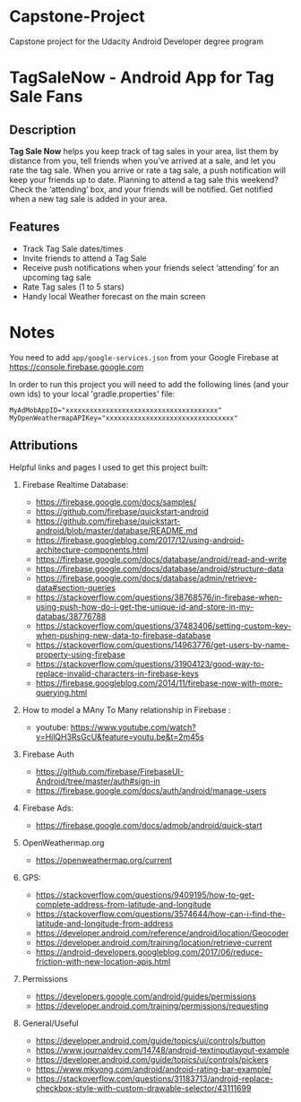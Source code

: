 # Capstone-Project
Capstone project for the Udacity Android Developer degree program

# TagSaleNow - Android App for Tag Sale Fans

## Description ##
**Tag Sale Now** helps you keep track of tag sales in your area, list them by distance from you, tell friends when you’ve arrived at a sale, and let you rate the tag sale. When you arrive or rate a tag sale, a push notification will keep your friends up to date. Planning to attend a tag sale this weekend? Check the ‘attending’ box, and your friends will be notified. Get notified when a new tag sale is added in your area.

## Features ##
  * Track Tag Sale dates/times
  * Invite friends to attend a Tag Sale
  * Receive push notifications when your friends select ‘attending’ for an upcoming tag sale
  * Rate Tag sales (1 to 5 stars)
  * Handy local Weather forecast on the main screen

# Notes
 You need to add `app/google-services.json` from your Google Firebase at https://console.firebase.google.com
 
In order to run this project you will need to add the following lines (and your own ids) to your local 'gradle.properties' file:

`MyAdMobAppID="xxxxxxxxxxxxxxxxxxxxxxxxxxxxxxxxxxxxxx"`
`MyOpenWeathermapAPIKey="xxxxxxxxxxxxxxxxxxxxxxxxxxxxxxxx"`

## Attributions

Helpful links and pages I used to get this project built:

1. Firebase Realtime Database:

   + https://firebase.google.com/docs/samples/ 
   + https://github.com/firebase/quickstart-android 
   + https://github.com/firebase/quickstart-android/blob/master/database/README.md
   + https://firebase.googleblog.com/2017/12/using-android-architecture-components.html
   + https://firebase.google.com/docs/database/android/read-and-write
   + https://firebase.google.com/docs/database/android/structure-data
   + https://firebase.google.com/docs/database/admin/retrieve-data#section-queries
   + https://stackoverflow.com/questions/38768576/in-firebase-when-using-push-how-do-i-get-the-unique-id-and-store-in-my-databas/38776788
   + https://stackoverflow.com/questions/37483406/setting-custom-key-when-pushing-new-data-to-firebase-database
   + https://stackoverflow.com/questions/14963776/get-users-by-name-property-using-firebase
   + https://stackoverflow.com/questions/31904123/good-way-to-replace-invalid-characters-in-firebase-keys
   + https://firebase.googleblog.com/2014/11/firebase-now-with-more-querying.html

1. How to model a MAny To Many relationship in Firebase :

   + youtube: https://www.youtube.com/watch?v=HjlQH3RsGcU&feature=youtu.be&t=2m45s

1. Firebase Auth

   + https://github.com/firebase/FirebaseUI-Android/tree/master/auth#sign-in
   + https://firebase.google.com/docs/auth/android/manage-users

1. Firebase Ads:

   + https://firebase.google.com/docs/admob/android/quick-start

1. OpenWeathermap.org

   + https://openweathermap.org/current

1. GPS:

   + https://stackoverflow.com/questions/9409195/how-to-get-complete-address-from-latitude-and-longitude
   + https://stackoverflow.com/questions/3574644/how-can-i-find-the-latitude-and-longitude-from-address
   + https://developer.android.com/reference/android/location/Geocoder
   + https://developer.android.com/training/location/retrieve-current
   + https://android-developers.googleblog.com/2017/06/reduce-friction-with-new-location-apis.html

1. Permissions

   + https://developers.google.com/android/guides/permissions
   + https://developer.android.com/training/permissions/requesting

1. General/Useful

   + https://developer.android.com/guide/topics/ui/controls/button
   + https://www.journaldev.com/14748/android-textinputlayout-example
   + https://developer.android.com/guide/topics/ui/controls/pickers
   + https://www.mkyong.com/android/android-rating-bar-example/
   + https://stackoverflow.com/questions/31183713/android-replace-checkbox-style-with-custom-drawable-selector/43111699



